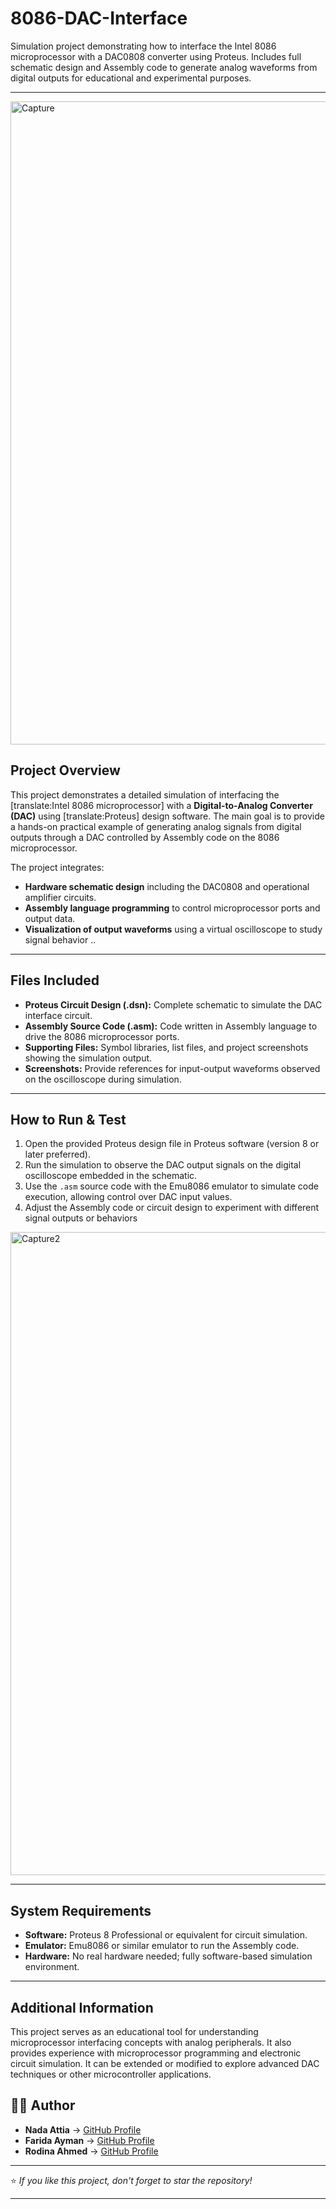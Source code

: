 # 8086-DAC-Interface
Simulation project demonstrating how to interface the Intel 8086 microprocessor with a DAC0808 converter using Proteus. Includes full schematic design and Assembly code to generate analog waveforms from digital outputs for educational and experimental purposes.


---
<img width="1918" height="1029" alt="Capture" src="https://github.com/user-attachments/assets/4fd0897f-2bbe-4432-8b03-eddf1dc4f711" />

## **Project Overview**

This project demonstrates a detailed simulation of interfacing the [translate:Intel 8086 microprocessor] with a **Digital-to-Analog Converter (DAC)** using [translate:Proteus] design software. The main goal is to provide a hands-on practical example of generating analog signals from digital outputs through a DAC controlled by Assembly code on the 8086 microprocessor.

The project integrates:

- **Hardware schematic design** including the DAC0808 and operational amplifier circuits.
- **Assembly language programming** to control microprocessor ports and output data.
- **Visualization of output waveforms** using a virtual oscilloscope to study signal behavior
..
---

## **Files Included**

- **Proteus Circuit Design (.dsn):** Complete schematic to simulate the DAC interface circuit.
- **Assembly Source Code (.asm):** Code written in Assembly language to drive the 8086 microprocessor ports.
- **Supporting Files:** Symbol libraries, list files, and project screenshots showing the simulation output.
- **Screenshots:** Provide references for input-output waveforms observed on the oscilloscope during simulation.

---

## **How to Run & Test**

1. Open the provided Proteus design file in Proteus software (version 8 or later preferred).
2. Run the simulation to observe the DAC output signals on the digital oscilloscope embedded in the schematic.
3. Use the `.asm` source code with the Emu8086 emulator to simulate code execution, allowing control over DAC input values.
4. Adjust the Assembly code or circuit design to experiment with different signal outputs or behaviors
   
<img width="1920" height="1029" alt="Capture2" src="https://github.com/user-attachments/assets/77660749-6727-4954-a4c6-65994b38b934" />

---

## **System Requirements**

- **Software:** Proteus 8 Professional or equivalent for circuit simulation.
- **Emulator:** Emu8086 or similar emulator to run the Assembly code.
- **Hardware:** No real hardware needed; fully software-based simulation environment.

---

## **Additional Information**

This project serves as an educational tool for understanding microprocessor interfacing concepts with analog peripherals. It also provides experience with microprocessor programming and electronic circuit simulation. It can be extended or modified to explore advanced DAC techniques or other microcontroller applications.

## 🧑‍💻 Author

- **Nada Attia** → [GitHub Profile](https://github.com/NadaAttia04)  
- **Farida Ayman** → [GitHub Profile](https://github.com/FaridaAyman)  
- **Rodina Ahmed** → [GitHub Profile](https://github.com/RodinaAhmed)

---

⭐ *If you like this project, don't forget to star the repository!*

---
